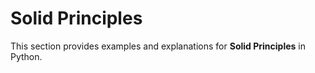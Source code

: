 # Solid Principles

This section provides examples and explanations for **Solid Principles** in Python.
